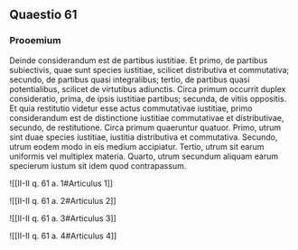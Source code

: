 ## Quaestio 61

### Prooemium

Deinde considerandum est de partibus iustitiae. Et primo, de partibus subiectivis, quae sunt species iustitiae, scilicet distributiva et commutativa; secundo, de partibus quasi integralibus; tertio, de partibus quasi potentialibus, scilicet de virtutibus adiunctis. Circa primum occurrit duplex consideratio, prima, de ipsis iustitiae partibus; secunda, de vitiis oppositis. Et quia restitutio videtur esse actus commutativae iustitiae, primo considerandum est de distinctione iustitiae commutativae et distributivae, secundo, de restitutione. Circa primum quaeruntur quatuor. Primo, utrum sint duae species iustitiae, iustitia distributiva et commutativa. Secundo, utrum eodem modo in eis medium accipiatur. Tertio, utrum sit earum uniformis vel multiplex materia. Quarto, utrum secundum aliquam earum specierum iustum sit idem quod contrapassum.

![[II-II q. 61 a. 1#Articulus 1]]

![[II-II q. 61 a. 2#Articulus 2]]

![[II-II q. 61 a. 3#Articulus 3]]

![[II-II q. 61 a. 4#Articulus 4]]

